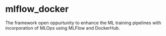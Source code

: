 # mlflow_docker

The framework open oppurtunity to enhance the ML training pipelines with incorporation of MLOps using MLFlow and DockerHub.
